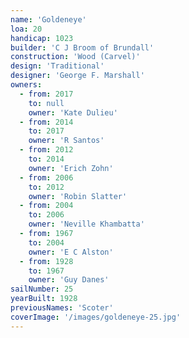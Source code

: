 ```yaml
---
name: 'Goldeneye'
loa: 20
handicap: 1023
builder: 'C J Broom of Brundall'
construction: 'Wood (Carvel)'
design: 'Traditional'
designer: 'George F. Marshall'
owners:
  - from: 2017
    to: null
    owner: 'Kate Dulieu'
  - from: 2014
    to: 2017
    owner: 'R Santos'
  - from: 2012
    to: 2014
    owner: 'Erich Zohn'
  - from: 2006
    to: 2012
    owner: 'Robin Slatter'
  - from: 2004
    to: 2006
    owner: 'Neville Khambatta'
  - from: 1967
    to: 2004
    owner: 'E C Alston'
  - from: 1928
    to: 1967
    owner: 'Guy Danes'
sailNumber: 25
yearBuilt: 1928
previousNames: 'Scoter'
coverImage: '/images/goldeneye-25.jpg'
---
```

